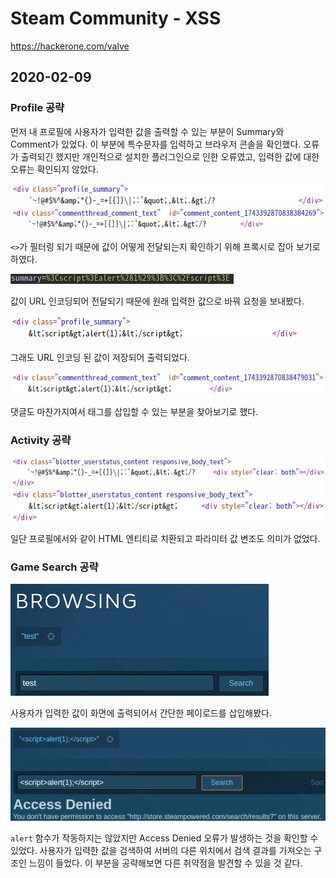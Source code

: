 # Steam Community - XSS
https://hackerone.com/valve

## 2020-02-09

### Profile 공략
먼저 내 프로필에 사용자가 입력한 값을 출력할 수 있는 부분이 Summary와 Comment가 있었다. 이 부분에 특수문자를 입력하고 브라우저 콘솔을 확인했다. 오류가 출력되긴 했지만 개인적으로 설치한 플러그인으로 인한 오류였고, 입력한 값에 대한 오류는 확인되지 않았다.

![](2020-02-10&#32;13-51-27.png)
![](2020-02-10&#32;13-54-13.png)

`<>`가 필터링 되기 때문에 값이 어떻게 전달되는지 확인하기 위해 프록시로 잡아 보기로 하였다.

![](2020-02-10&#32;14-05-13.png)

값이 URL 인코딩되어 전달되기 때문에 원래 입력한 값으로 바꿔 요청을 보내봤다.

![](2020-02-10&#32;14-03-59.png)

그래도 URL 인코딩 된 값이 저장되어 출력되었다.

![](2020-02-10&#32;14-18-19.png)

댓글도 마찬가지여서 태그를 삽입할 수 있는 부분을 찾아보기로 했다.

### Activity 공략
![](2020-02-10&#32;14-30-15.png)
![](2020-02-10&#32;14-30-54.png)

일단 프로필에서와 같이 HTML 엔티티로 치환되고 파라미터 값 변조도 의미가 없었다.

### Game Search 공략
![](2020-02-10&#32;14-42-46.png)

사용자가 입력한 값이 화면에 출력되어서 간단한 페이로드를 삽입해봤다.

![](2020-02-10%2014-46-12.png)

`alert` 함수가 작동하지는 않았지만 Access Denied 오류가 발생하는 것을 확인할 수 있었다. 사용자가 입력한 값을 검색하여 서버의 다른 위치에서 검색 결과를 가져오는 구조인 느낌이 들었다. 이 부분을 공략해보면 다른 취약점을 발견할 수 있을 것 같다.